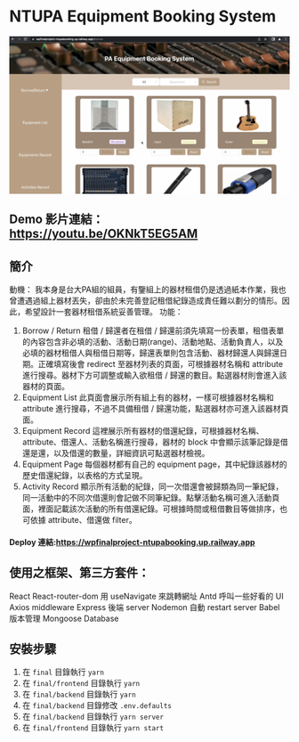 # NTUPA Equipment Booking System

<div style="text-align: center;">
<img src="https://github.com/leolinpotato/NTUPA-Equipment-Booking-System/blob/main/src/demo_img.png" width="700" align="center"/>
</div>

## Demo 影片連結：https://youtu.be/OKNkT5EG5AM
## 簡介
動機：
我本身是台大PA組的組員，有鑒組上的器材租借仍是透過紙本作業，我也曾遭遇過組上器材丟失，卻由於未完善登記租借紀錄造成責任難以劃分的情形。因此，希望設計一套器材租借系統妥善管理。
功能：
1. Borrow / Return
租借 / 歸還者在租借 / 歸還前須先填寫一份表單，租借表單的內容包含非必填的活動、活動日期(range)、活動地點、活動負責人，以及必填的器材租借人與租借日期等，歸還表單則包含活動、器材歸還人與歸還日期。正確填寫後會 redirect 至器材列表的頁面，可根據器材名稱和 attribute 進行搜尋。器材下方可調整或輸入欲租借 / 歸還的數目。點選器材則會進入該器材的頁面。
2. Equipment List
此頁面會展示所有組上有的器材，一樣可根據器材名稱和 attribute 進行搜尋，不過不具備租借 / 歸還功能，點選器材亦可進入該器材頁面。
3. Equipment Record
這裡展示所有器材的借還紀錄，可根據器材名稱、attribute、借還人、活動名稱進行搜尋，器材的 block 中會顯示該筆記錄是借還是還，以及借還的數量，詳細資訊可點選器材檢視。
4. Equipment Page
每個器材都有自己的 equipment page，其中紀錄該器材的歷史借還紀錄，以表格的方式呈現。
5. Activity Record
顯示所有活動的紀錄，同一次借還會被歸類為同一筆紀錄，同一活動中的不同次借還則會記做不同筆紀錄。點擊活動名稱可進入活動頁面，裡面記載該次活動的所有借還紀錄。可根據時間或租借數目等做排序，也可依據 attribute、借還做 filter。
#### Deploy 連結:https://wpfinalproject-ntupabooking.up.railway.app
## 使用之框架、第三方套件：
React 
React-router-dom	用 useNavigate 來跳轉網址
Antd 			呼叫一些好看的 UI
Axios 			middleware
Express 			後端 server
Nodemon 		自動 restart server
Babel			版本管理
Mongoose		Database
## 安裝步驟
1. 在 `final` 目錄執行 `yarn`
2. 在 `final/frontend` 目錄執行 `yarn`
3. 在 `final/backend` 目錄執行 `yarn`
4. 在 `final/backend` 目錄修改 `.env.defaults`
5. 在 `final/backend` 目錄執行 `yarn server`
6. 在 `final/frontend` 目錄執行 `yarn start`
